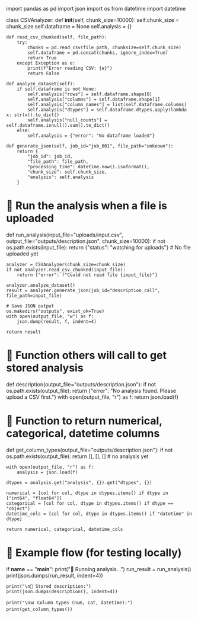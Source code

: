 import pandas as pd
import json
import os
from datetime import datetime


class CSVAnalyzer:
    def __init__(self, chunk_size=10000):
        self.chunk_size = chunk_size
        self.dataframe = None
        self.analysis = {}

    def read_csv_chunked(self, file_path):
        try:
            chunks = pd.read_csv(file_path, chunksize=self.chunk_size)
            self.dataframe = pd.concat(chunks, ignore_index=True)
            return True
        except Exception as e:
            print(f"Error reading CSV: {e}")
            return False

    def analyze_dataset(self):
        if self.dataframe is not None:
            self.analysis["rows"] = self.dataframe.shape[0]
            self.analysis["columns"] = self.dataframe.shape[1]
            self.analysis["column_names"] = list(self.dataframe.columns)
            self.analysis["dtypes"] = self.dataframe.dtypes.apply(lambda x: str(x)).to_dict()
            self.analysis["null_counts"] = self.dataframe.isnull().sum().to_dict()
        else:
            self.analysis = {"error": "No dataframe loaded"}

    def generate_json(self, job_id="job_001", file_path="unknown"):
        return {
            "job_id": job_id,
            "file_path": file_path,
            "processing_time": datetime.now().isoformat(),
            "chunk_size": self.chunk_size,
            "analysis": self.analysis
        }


# 🔹 Run the analysis when a file is uploaded
def run_analysis(input_file="uploads/input.csv", output_file="outputs/description.json", chunk_size=10000):
    if not os.path.exists(input_file):
        return {"status": "watching for uploads"}  # No file uploaded yet

    analyzer = CSVAnalyzer(chunk_size=chunk_size)
    if not analyzer.read_csv_chunked(input_file):
        return {"error": f"Could not read file {input_file}"}

    analyzer.analyze_dataset()
    result = analyzer.generate_json(job_id="description_call", file_path=input_file)

    # Save JSON output
    os.makedirs("outputs", exist_ok=True)
    with open(output_file, "w") as f:
        json.dump(result, f, indent=4)

    return result


# 🔹 Function others will call to get stored analysis
def description(output_file="outputs/description.json"):
    if not os.path.exists(output_file):
        return {"error": "No analysis found. Please upload a CSV first."}
    with open(output_file, "r") as f:
        return json.load(f)


# 🔹 Function to return numerical, categorical, datetime columns
def get_column_types(output_file="outputs/description.json"):
    if not os.path.exists(output_file):
        return [], [], []  # no analysis yet

    with open(output_file, "r") as f:
        analysis = json.load(f)

    dtypes = analysis.get("analysis", {}).get("dtypes", {})

    numerical = [col for col, dtype in dtypes.items() if dtype in ["int64", "float64"]]
    categorical = [col for col, dtype in dtypes.items() if dtype == "object"]
    datetime_cols = [col for col, dtype in dtypes.items() if "datetime" in dtype]

    return numerical, categorical, datetime_cols


# 🔹 Example flow (for testing locally)
if __name__ == "__main__":
    print("🔄 Running analysis...")
    run_result = run_analysis()
    print(json.dumps(run_result, indent=4))

    print("\n📌 Stored description:")
    print(json.dumps(description(), indent=4))

    print("\n📊 Column types (num, cat, datetime):")
    print(get_column_types())
